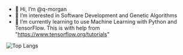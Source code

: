 - 👋 Hi, I’m @q-morgan
- 👀 I’m interested in Software Development and Genetic Algorithms
- 🌱 I’m currently learning to use Machine Learning with Python and TensorFlow. This is with help from "https://www.tensorflow.org/tutorials"


![Top Langs](https://github-readme-stats.vercel.app/api/top-langs/?username=q-morgan&hide=javascript,css,scss,html&theme=tokyonight)
